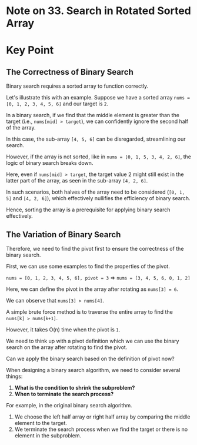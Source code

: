 # Note on 33. Search in Rotated Sorted Array

# Key Point

## The Correctness of Binary Search

Binary search requires a sorted array to function correctly. 

Let's illustrate this with an example. Suppose we have a sorted array ```nums = [0, 1, 2, 3, 4, 5, 6]``` and our target is ```2```. 

In a binary search, if we find that the middle element is greater than the target (i.e., ```nums[mid] > target```), we can confidently ignore the second half of the array. 

In this case, the sub-array ```[4, 5, 6]``` can be disregarded, streamlining our search.

However, if the array is not sorted, like in ```nums = [0, 1, 5, 3, 4, 2, 6]```, the logic of binary search breaks down. 

Here, even if ```nums[mid] > target```, the target value 2 might still exist in the latter part of the array, as seen in the sub-array ```[4, 2, 6]```. 

In such scenarios, both halves of the array need to be considered (```[0, 1, 5]``` and ```[4, 2, 6]```), which effectively nullifies the efficiency of binary search.

 Hence, sorting the array is a prerequisite for applying binary search effectively.
 
## The Variation of Binary Search
 
Therefore, we need to find the pivot first to ensure the correctness of the binary search.

First, we can use some examples to find the properties of the pivot.

```nums = [0, 1, 2, 3, 4, 5, 6], pivot = 3``` => ```nums = [3, 4, 5, 6, 0, 1, 2]``` 

Here, we can define the pivot in the array after rotating as ```nums[3] = 6```.

We can observe that ```nums[3] > nums[4]```.

A simple brute force method is to traverse the entire array to find the ```nums[k] > nums[k+1]```.

However, it takes O(n) time when the pivot is ```1```.

We need to think up with a pivot definition which we can use the binary search on the array after rotating to find the pivot.

Can we apply the binary search based on the definition of pivot now?

When designing a binary search algorithm, we need to consider several things:

1. **What is the condition to shrink the subproblem?**
2. **When to terminate the search process?**

For example, in the original binary search algorithm.

1. We choose the left half array or right half array by comparing the middle element to the target.
2. We terminate the search process when we find the target or there is no element in the subproblem.